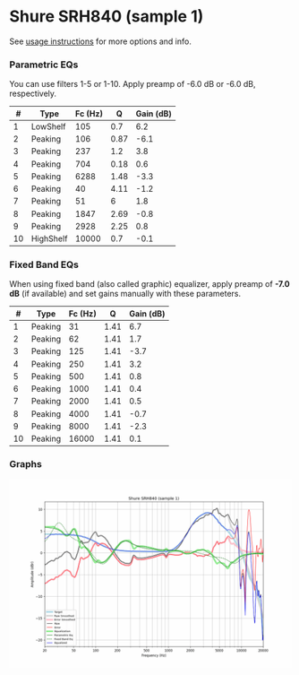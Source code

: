 # Shure SRH840 (sample 1)
See [usage instructions](https://github.com/jaakkopasanen/AutoEq#usage) for more options and info.

### Parametric EQs
You can use filters 1-5 or 1-10. Apply preamp of -6.0 dB or -6.0 dB, respectively.

|   # | Type      |   Fc (Hz) |    Q |   Gain (dB) |
|-----|-----------|-----------|------|-------------|
|   1 | LowShelf  |       105 | 0.7  |         6.2 |
|   2 | Peaking   |       106 | 0.87 |        -6.1 |
|   3 | Peaking   |       237 | 1.2  |         3.8 |
|   4 | Peaking   |       704 | 0.18 |         0.6 |
|   5 | Peaking   |      6288 | 1.48 |        -3.3 |
|   6 | Peaking   |        40 | 4.11 |        -1.2 |
|   7 | Peaking   |        51 | 6    |         1.8 |
|   8 | Peaking   |      1847 | 2.69 |        -0.8 |
|   9 | Peaking   |      2928 | 2.25 |         0.8 |
|  10 | HighShelf |     10000 | 0.7  |        -0.1 |

### Fixed Band EQs
When using fixed band (also called graphic) equalizer, apply preamp of **-7.0 dB** (if available) and set gains manually with these parameters.

|   # | Type    |   Fc (Hz) |    Q |   Gain (dB) |
|-----|---------|-----------|------|-------------|
|   1 | Peaking |        31 | 1.41 |         6.7 |
|   2 | Peaking |        62 | 1.41 |         1.7 |
|   3 | Peaking |       125 | 1.41 |        -3.7 |
|   4 | Peaking |       250 | 1.41 |         3.2 |
|   5 | Peaking |       500 | 1.41 |         0.8 |
|   6 | Peaking |      1000 | 1.41 |         0.4 |
|   7 | Peaking |      2000 | 1.41 |         0.5 |
|   8 | Peaking |      4000 | 1.41 |        -0.7 |
|   9 | Peaking |      8000 | 1.41 |        -2.3 |
|  10 | Peaking |     16000 | 1.41 |         0.1 |

### Graphs
![](./Shure%20SRH840%20(sample%201).png)
